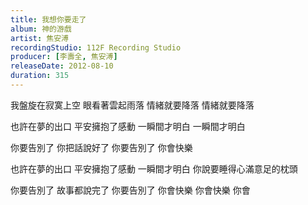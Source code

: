 ```yaml
---
title: 我想你要走了
album: 神的游戲
artist: 焦安溥
recordingStudio: 112F Recording Studio
producer: [李壽全, 焦安溥]
releaseDate: 2012-08-10
duration: 315
---
```

我盤旋在寂寞上空
眼看著雲起雨落
情緒就要降落
情緒就要降落

也許在夢的出口
平安擁抱了感動
一瞬間才明白
一瞬間才明白

你要告別了
你把話說好了
你要告別了
你會快樂

也許在夢的出口
平安擁抱了感動
一瞬間才明白
你說要睡得心滿意足的枕頭

你要告別了
故事都說完了
你要告別了
你會快樂
你會快樂
你會